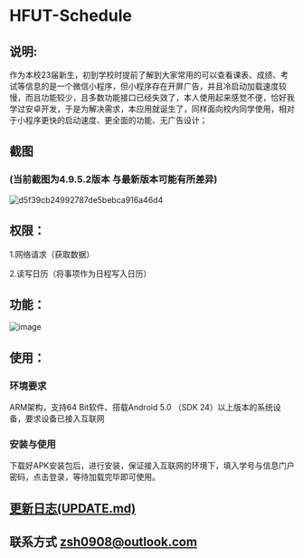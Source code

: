 # HFUT-Schedule

## 说明:
作为本校23届新生，初到学校时提前了解到大家常用的可以查看课表、成绩、考试等信息的是一个微信小程序，但小程序存在开屏广告，并且冷启动加载速度较慢，而且功能较少，且多数功能接口已经失效了，本人使用起来感觉不便，恰好我学过安卓开发，于是为解决需求，本应用就诞生了，同样面向校内同学使用，相对于小程序更快的启动速度、更全面的功能、无广告设计；

## 截图
### (当前截图为4.9.5.2版本 与最新版本可能有所差异)
![d5f39cb24992787de5bebca916a46d4](https://github.com/user-attachments/assets/b943cf4f-6fe1-47ff-9eaa-6c4aba9bc8fd)

## 权限：
1.网络请求（获取数据）

2.读写日历（将事项作为日程写入日历）

## 功能：
![image](https://github.com/Chiu-xaH/HFUT-Schedule/assets/116127902/421e3664-1cc9-485b-81ed-52354c9c79a4)

## 使用：
### 环境要求
ARM架构，支持64 Bit软件、搭载Android 5.0 （SDK 24）以上版本的系统设备，要求设备已接入互联网
### 安装与使用
下载好APK安装包后，进行安装，保证接入互联网的环境下，填入学号与信息门户密码，点击登录，等待加载完毕即可使用。

## [更新日志(UPDATE.md)](https://github.com/Chiu-xaH/HFUT-Schedule/blob/main/UPDATE.md)
## 联系方式 zsh0908@outlook.com



